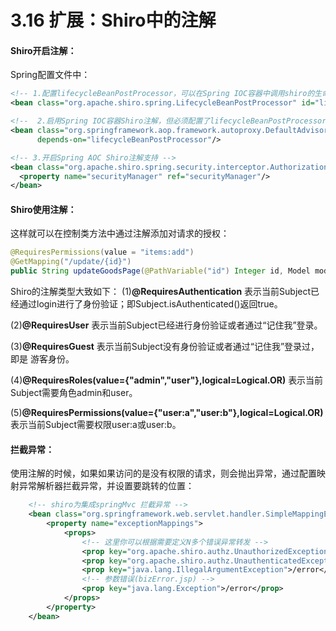 # 3.16 扩展：Shiro中的注解

#### Shiro开启注解：

Spring配置文件中：

```xml
<!-- 1.配置lifecycleBeanPostProcessor，可以在Spring IOC容器中调用shiro的生命周期方法. -->
<bean class="org.apache.shiro.spring.LifecycleBeanPostProcessor" id="lifecycleBeanPostProcessor"/>

<!--  2.启用Spring IOC容器Shiro注解，但必须配置了lifecycleBeanPostProcessor后才可以使用 -->
<bean class="org.springframework.aop.framework.autoproxy.DefaultAdvisorAutoProxyCreator"
      depends-on="lifecycleBeanPostProcessor"/>

<!-- 3.开启Spring AOC Shiro注解支持 -->
<bean class="org.apache.shiro.spring.security.interceptor.AuthorizationAttributeSourceAdvisor">
  <property name="securityManager" ref="securityManager"/>
</bean>
```



#### Shiro使用注解：

这样就可以在控制类方法中通过注解添加对请求的授权：

```java
@RequiresPermissions(value = "items:add")
@GetMapping("/update/{id}")
public String updateGoodsPage(@PathVariable("id") Integer id, Model model) {
```

Shiro的注解类型大致如下：
(1)**@RequiresAuthentication**
表示当前Subject已经通过login进行了身份验证；即Subject.isAuthenticated()返回true。

(2)**@RequiresUser**
表示当前Subject已经进行身份验证或者通过“记住我”登录。

(3)**@RequiresGuest**
表示当前Subject没有身份验证或者通过“记住我”登录过，即是 游客身份。

(4)**@RequiresRoles(value={"admin","user"},logical=Logical.OR)**
表示当前Subject需要角色admin和user。

(5)**@RequiresPermissions(value={"user:a","user:b"},logical=Logical.OR)**
表示当前Subject需要权限user:a或user:b。



#### 拦截异常：

使用注解的时候，如果如果访问的是没有权限的请求，则会抛出异常，通过配置映射异常解析器拦截异常，并设置要跳转的位置：

```xml
    <!-- shiro为集成springMvc 拦截异常 -->
    <bean class="org.springframework.web.servlet.handler.SimpleMappingExceptionResolver">
        <property name="exceptionMappings">
            <props>
                <!-- 这里你可以根据需要定义N多个错误异常转发 -->
                <prop key="org.apache.shiro.authz.UnauthorizedException">redirect:/menus</prop>
                <prop key="org.apache.shiro.authz.UnauthenticatedException">redirect:/menus</prop>
                <prop key="java.lang.IllegalArgumentException">/error</prop>
                <!-- 参数错误(bizError.jsp) -->
                <prop key="java.lang.Exception">/error</prop>
            </props>
        </property>
    </bean>
```

